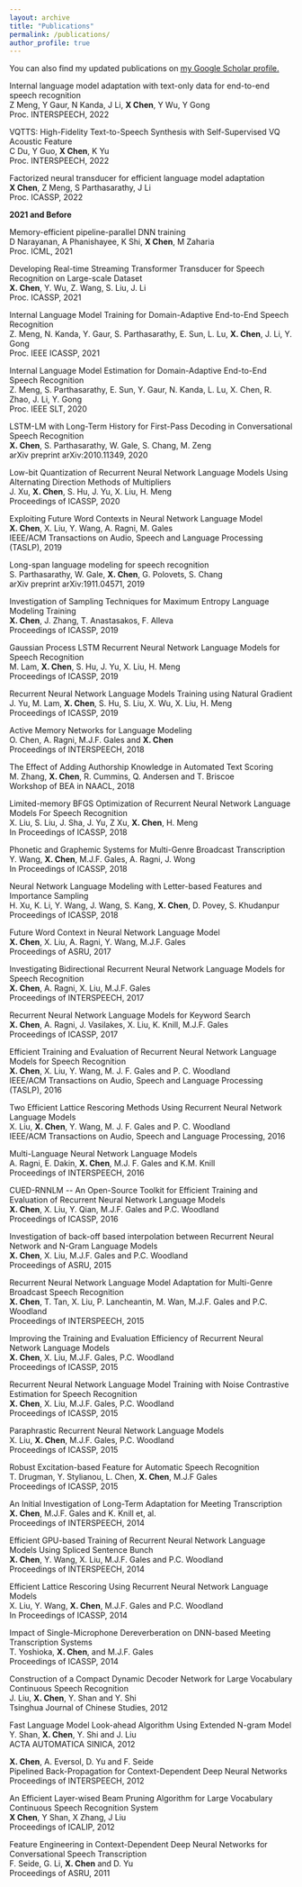 ```yaml
---
layout: archive
title: "Publications"
permalink: /publications/
author_profile: true
---
```


You can also find my updated publications on <u><a href="https://scholar.google.com/citations?user=d6u01FkAAAAJ&hl=en">my Google Scholar profile</a>.</u>

Internal language model adaptation with text-only data for end-to-end speech recognition <br>
Z Meng, Y Gaur, N Kanda, J Li, **X Chen**, Y Wu, Y Gong <br>
Proc. INTERSPEECH, 2022 

VQTTS: High-Fidelity Text-to-Speech Synthesis with Self-Supervised VQ Acoustic Feature <br>
C Du, Y Guo, **X Chen**, K Yu <br>
Proc. INTERSPEECH, 2022


Factorized neural transducer for efficient language model adaptation <br>
**X Chen**, Z Meng, S Parthasarathy, J Li <br>
Proc. ICASSP, 2022


**2021 and Before** <br>

Memory-efficient pipeline-parallel DNN training <br>
D Narayanan, A Phanishayee, K Shi, **X Chen**, M Zaharia <br>
Proc. ICML, 2021

Developing Real-time Streaming Transformer Transducer for Speech Recognition on Large-scale Dataset <br>
**X. Chen**, Y. Wu, Z. Wang, S. Liu, J. Li <br>
Proc. ICASSP, 2021

Internal Language Model Training for Domain-Adaptive End-to-End Speech Recognition <br> 
Z. Meng, N. Kanda, Y. Gaur, S. Parthasarathy, E. Sun, L. Lu, **X. Chen**, J. Li, Y. Gong <br>
Proc. IEEE ICASSP, 2021

Internal Language Model Estimation for Domain-Adaptive End-to-End Speech Recognition <br>
Z. Meng, S. Parthasarathy, E. Sun, Y. Gaur, N. Kanda, L. Lu, X. Chen, R. Zhao, J. Li, Y. Gong <br>
Proc. IEEE SLT, 2020

LSTM-LM with Long-Term History for First-Pass Decoding in Conversational Speech Recognition <br> 
**X. Chen**, S. Parthasarathy, W. Gale, S. Chang, M. Zeng <br> 
arXiv preprint arXiv:2010.11349, 2020

Low-bit Quantization of Recurrent Neural Network Language Models Using Alternating Direction Methods of Multipliers <br> 
J. Xu, **X. Chen**, S. Hu, J. Yu, X. Liu, H.  Meng <br> 
Proceedings of ICASSP, 2020

Exploiting Future Word Contexts in Neural Network Language Model <br>
**X. Chen**, X. Liu, Y. Wang, A. Ragni, M. Gales <br>
 IEEE/ACM Transactions on Audio, Speech and Language Processing (TASLP), 2019 <br>

Long-span language modeling for speech recognition <br> 
S. Parthasarathy, W. Gale, **X. Chen**, G. Polovets, S. Chang <br>
arXiv preprint arXiv:1911.04571, 2019

Investigation of Sampling Techniques for Maximum Entropy Language Modeling Training <br>
**X. Chen**, J. Zhang, T. Anastasakos, F. Alleva <br> 
Proceedings of ICASSP, 2019


Gaussian Process LSTM Recurrent Neural Network Language Models for Speech Recognition <br> 
M. Lam, **X. Chen**, S. Hu, J. Yu, X. Liu, H. Meng <br>
Proceedings of ICASSP, 2019

Recurrent Neural Network Language Models Training using Natural Gradient <br> 
J. Yu, M. Lam, **X. Chen**, S. Hu, S. Liu, X. Wu, X. Liu, H. Meng <br>
Proceedings of ICASSP, 2019

Active Memory Networks for Language Modeling <br>
O. Chen, A. Ragni, M.J.F. Gales and **X. Chen** <br> 
Proceedings of INTERSPEECH, 2018

The Effect of Adding Authorship Knowledge in Automated Text Scoring <br>
M. Zhang, **X. Chen**, R. Cummins, Q. Andersen and T. Briscoe<br> 
Workshop of BEA in NAACL, 2018

Limited-memory BFGS Optimization of Recurrent Neural Network Language Models For Speech Recognition <br>
X. Liu, S. Liu, J. Sha, J. Yu, Z Xu, **X. Chen**, H. Meng  <br>
In Proceedings of ICASSP, 2018

Phonetic and Graphemic Systems for Multi-Genre Broadcast Transcription <br>
Y. Wang, **X. Chen**, M.J.F. Gales, A. Ragni, J. Wong <br> 
In Proceedings of ICASSP, 2018

Neural Network Language Modeling with Letter-based Features and Importance Sampling <br>
H. Xu, K. Li, Y. Wang, J. Wang, S. Kang, **X. Chen**, D. Povey, S. Khudanpur <br> 
Proceedings of ICASSP, 2018

Future Word Context in Neural Network Language Model <br>
**X. Chen**,  X. Liu, A. Ragni, Y. Wang, M.J.F. Gales <br> 
Proceedings of ASRU, 2017

Investigating Bidirectional Recurrent Neural Network Language Models for Speech Recognition <br>
**X. Chen**, A. Ragni, X. Liu, M.J.F. Gales <br>
Proceedings of INTERSPEECH, 2017

Recurrent Neural Network Language Models for Keyword Search <br>
**X. Chen**, A. Ragni, J. Vasilakes, X. Liu, K. Knill, M.J.F. Gales  <br>
Proceedings of ICASSP, 2017

Efficient Training and Evaluation of Recurrent Neural Network Language Models for Speech Recognition <br>
**X. Chen**, X. Liu, Y. Wang, M. J. F. Gales and P. C. Woodland <br>
IEEE/ACM Transactions on Audio, Speech and Language Processing (TASLP), 2016 <br>

Two Efficient Lattice Rescoring Methods Using Recurrent Neural Network Language Models <br>
X. Liu, **X. Chen**, Y. Wang, M. J. F. Gales and P. C. Woodland <br>
IEEE/ACM Transactions on Audio, Speech and Language Processing, 2016 <br>


Multi-Language Neural Network Language Models <br>
A. Ragni, E. Dakin, **X. Chen**, M.J. F. Gales and K.M. Knill <br>
Proceedings of INTERSPEECH, 2016

CUED-RNNLM -- An Open-Source Toolkit for Efficient Training and Evaluation of Recurrent Neural Network Language Models <br>
**X. Chen**, X. Liu, Y. Qian, M.J.F. Gales and P.C. Woodland <br>
Proceedings of ICASSP, 2016

Investigation of back-off based interpolation between Recurrent Neural Network and N-Gram Language Models <br>
**X. Chen**, X. Liu, M.J.F. Gales and P.C. Woodland <br>
Proceedings of ASRU, 2015

Recurrent Neural Network Language Model Adaptation for Multi-Genre Broadcast Speech Recognition <br>
**X. Chen**, T. Tan, X. Liu, P. Lancheantin, M. Wan, M.J.F. Gales and P.C. Woodland <br>
Proceedings of INTERSPEECH, 2015

Improving the Training and Evaluation Efficiency of Recurrent Neural Network Language Models <br>
**X. Chen**, X. Liu, M.J.F. Gales, P.C. Woodland  <br> 
Proceedings of ICASSP, 2015

Recurrent Neural Network Language Model Training with Noise Contrastive Estimation for Speech Recognition <br>
**X. Chen**, X. Liu, M.J.F. Gales, P.C. Woodland <br> 
Proceedings of ICASSP, 2015

Paraphrastic Recurrent Neural Network Language Models <br>
X. Liu, **X. Chen**, M.J.F. Gales, P.C. Woodland <br> 
Proceedings of ICASSP, 2015

Robust Excitation-based Feature for Automatic Speech Recognition <br>
T. Drugman, Y. Stylianou, L. Chen, **X. Chen**, M.J.F Gales <br> 
Proceedings of ICASSP, 2015

An Initial Investigation of Long-Term Adaptation for Meeting Transcription <br>
**X. Chen**, M.J.F. Gales and K. Knill et, al. <br> 
Proceedings of INTERSPEECH, 2014

Efficient GPU-based Training of Recurrent Neural Network Language Models Using Spliced Sentence Bunch <br>
**X. Chen**, Y. Wang, X. Liu, M.J.F. Gales and P.C. Woodland <br> 
Proceedings of INTERSPEECH, 2014

Efficient Lattice Rescoring Using Recurrent Neural Network Language Models <br>
X. Liu, Y. Wang, **X. Chen**, M.J.F. Gales and P.C. Woodland  <br>
In Proceedings of ICASSP, 2014

Impact of Single-Microphone Dereverberation on DNN-based Meeting Transcription Systems <br>
T. Yoshioka, **X. Chen**, and M.J.F. Gales  <br>
Proceedings of ICASSP, 2014

Construction of a Compact Dynamic Decoder Network for Large Vocabulary Continuous Speech Recognition <br>
J. Liu, **X. Chen**, Y. Shan and Y. Shi <br> 
Tsinghua Journal of Chinese Studies, 2012 <br>

Fast Language Model Look-ahead Algorithm Using Extended N-gram Model <br> 
Y. Shan, **X. Chen**, Y. Shi and J. Liu <br>
ACTA AUTOMATICA SINICA, 2012
 
**X. Chen**, A. Eversol, D. Yu and F. Seide <br> 
Pipelined Back-Propagation for Context-Dependent Deep Neural Networks<br> 
Proceedings of INTERSPEECH, 2012
 
An Efficient Layer-wised Beam Pruning Algorithm for Large Vocabulary Continuous Speech Recognition System <br>
**X Chen**, Y Shan, X Zhang, J Liu <br> 
Proceedings of ICALIP, 2012
 
Feature Engineering in Context-Dependent Deep Neural Networks for Conversational Speech Transcription  <br>
F. Seide, G. Li, **X. Chen** and D. Yu <br> 
Proceedings of ASRU, 2011